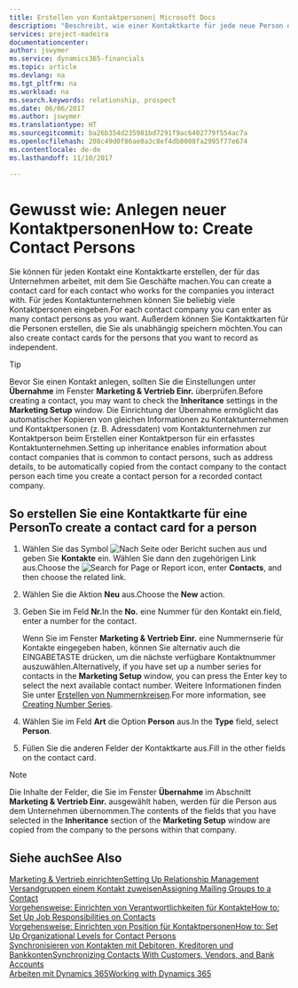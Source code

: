 ```yaml
---
title: Erstellen von Kontaktpersonen| Microsoft Docs
description: "Beschreibt, wie einer Kontaktkarte für jede neue Person oder potentielle neuen Kunden erstellt wird, mit dem Sie eine Geschäftsbeziehung haben."
services: project-madeira
documentationcenter: 
author: jswymer
ms.service: dynamics365-financials
ms.topic: article
ms.devlang: na
ms.tgt_pltfrm: na
ms.workload: na
ms.search.keywords: relationship, prospect
ms.date: 06/06/2017
ms.author: jswymer
ms.translationtype: HT
ms.sourcegitcommit: ba26b354d235981bd7291f9ac6402779f554ac7a
ms.openlocfilehash: 208c49d0f86ae0a3c8ef4db8008fa2995f77e674
ms.contentlocale: de-de
ms.lasthandoff: 11/10/2017

---
```

# <a name="how-to-create-contact-persons"></a><span data-ttu-id="a7419-103">Gewusst wie: Anlegen neuer Kontaktpersonen</span><span class="sxs-lookup"><span data-stu-id="a7419-103">How to: Create Contact Persons</span></span>
<span data-ttu-id="a7419-104">Sie können für jeden Kontakt eine Kontaktkarte erstellen, der für das Unternehmen arbeitet, mit dem Sie Geschäfte machen.</span><span class="sxs-lookup"><span data-stu-id="a7419-104">You can create a contact card for each contact who works for the companies you interact with.</span></span> <span data-ttu-id="a7419-105">Für jedes Kontaktunternehmen können Sie beliebig viele Kontaktpersonen eingeben.</span><span class="sxs-lookup"><span data-stu-id="a7419-105">For each contact company you can enter as many contact persons as you want.</span></span> <span data-ttu-id="a7419-106">Außerdem können Sie Kontaktkarten für die Personen erstellen, die Sie als unabhängig speichern möchten.</span><span class="sxs-lookup"><span data-stu-id="a7419-106">You can also create contact cards for the persons that you want to record as independent.</span></span>

> [!TIP]  
>   <span data-ttu-id="a7419-107">Bevor Sie einen Kontakt anlegen, sollten Sie die Einstellungen unter **Übernahme** im Fenster **Marketing & Vertrieb Einr.** überprüfen.</span><span class="sxs-lookup"><span data-stu-id="a7419-107">Before creating a contact, you may want to check the **Inheritance** settings in the **Marketing Setup** window.</span></span> <span data-ttu-id="a7419-108">Die Einrichtung der Übernahme ermöglicht das automatischer Kopieren von gleichen Informationen zu Kontaktunternehmen und Kontaktpersonen (z. B. Adressdaten) vom Kontaktunternehmen zur Kontaktperson beim Erstellen einer Kontaktperson für ein erfasstes Kontaktunternehmen.</span><span class="sxs-lookup"><span data-stu-id="a7419-108">Setting up inheritance enables information about contact companies that is common to contact persons, such as address details, to be automatically copied from the contact company to the contact person each time you create a contact person for a recorded contact company.</span></span>

## <a name="to-create-a-contact-card-for-a-person"></a><span data-ttu-id="a7419-109">So erstellen Sie eine Kontaktkarte für eine Person</span><span class="sxs-lookup"><span data-stu-id="a7419-109">To create a contact card for a person</span></span>
1. <span data-ttu-id="a7419-110">Wählen Sie das Symbol ![Nach Seite oder Bericht suchen](media/ui-search/search_small.png "Nach Seite oder Bericht suchen") aus und geben Sie **Kontakte** ein. Wählen Sie dann den zugehörigen Link aus.</span><span class="sxs-lookup"><span data-stu-id="a7419-110">Choose the ![Search for Page or Report](media/ui-search/search_small.png "Search for Page or Report icon") icon, enter **Contacts**, and then choose the related link.</span></span>
2. <span data-ttu-id="a7419-111">Wählen Sie die Aktion **Neu** aus.</span><span class="sxs-lookup"><span data-stu-id="a7419-111">Choose the **New** action.</span></span>
3. <span data-ttu-id="a7419-112">Geben Sie im Feld **Nr.**</span><span class="sxs-lookup"><span data-stu-id="a7419-112">In the **No.**</span></span> <span data-ttu-id="a7419-113">eine Nummer für den Kontakt ein.</span><span class="sxs-lookup"><span data-stu-id="a7419-113">field, enter a number for the contact.</span></span>

    <span data-ttu-id="a7419-114">Wenn Sie im Fenster **Marketing & Vertrieb Einr.** eine Nummernserie für Kontakte eingegeben haben, können Sie alternativ auch die EINGABETASTE drücken, um die nächste verfügbare Kontaktnummer auszuwählen.</span><span class="sxs-lookup"><span data-stu-id="a7419-114">Alternatively, if you have set up a number series for contacts in the **Marketing Setup** window, you can press the Enter key to select the next available contact number.</span></span> <span data-ttu-id="a7419-115">Weitere Informationen finden Sie unter [Erstellen von Nummernkreisen](ui-create-number-series.md).</span><span class="sxs-lookup"><span data-stu-id="a7419-115">For more information, see [Creating Number Series](ui-create-number-series.md).</span></span>
4. <span data-ttu-id="a7419-116">Wählen Sie im Feld **Art** die Option **Person** aus.</span><span class="sxs-lookup"><span data-stu-id="a7419-116">In the **Type** field, select **Person**.</span></span>
5. <span data-ttu-id="a7419-117">Füllen Sie die anderen Felder der Kontaktkarte aus.</span><span class="sxs-lookup"><span data-stu-id="a7419-117">Fill in the other fields on the contact card.</span></span>

> [!NOTE]  
>   <span data-ttu-id="a7419-118">Die Inhalte der Felder, die Sie im Fenster **Übernahme** im Abschnitt **Marketing & Vertrieb Einr.** ausgewählt haben, werden für die Person aus dem Unternehmen übernommen.</span><span class="sxs-lookup"><span data-stu-id="a7419-118">The contents of the fields that you have selected in the **Inheritance** section of the **Marketing Setup** window are copied from the company to the persons within that company.</span></span>

## <a name="see-also"></a><span data-ttu-id="a7419-119">Siehe auch</span><span class="sxs-lookup"><span data-stu-id="a7419-119">See Also</span></span>
[<span data-ttu-id="a7419-120">Marketing & Vertrieb einrichten</span><span class="sxs-lookup"><span data-stu-id="a7419-120">Setting Up Relationship Management</span></span>](marketing-setup-marketing.md)  
[<span data-ttu-id="a7419-121">Versandgruppen einem Kontakt zuweisen</span><span class="sxs-lookup"><span data-stu-id="a7419-121">Assigning Mailing Groups to a Contact</span></span>](marketing-mailing-groups.md#AssignMailGroupContact)  
[<span data-ttu-id="a7419-122">Vorgehensweise: Einrichten von Verantwortlichkeiten für Kontakte</span><span class="sxs-lookup"><span data-stu-id="a7419-122">How to: Set Up Job Responsibilities on Contacts</span></span>](marketing-job-responsibilities.md)  
[<span data-ttu-id="a7419-123">Vorgehensweise: Einrichten von Position für Kontaktpersonen</span><span class="sxs-lookup"><span data-stu-id="a7419-123">How to: Set Up Organizational Levels for Contact Persons</span></span>](marketing-organizational-levels.md)  
[<span data-ttu-id="a7419-124">Synchronisieren von Kontakten mit Debitoren, Kreditoren und Bankkonten</span><span class="sxs-lookup"><span data-stu-id="a7419-124">Synchronizing Contacts With Customers, Vendors, and Bank Accounts</span></span>](marketing-synchronize-contacts-customers-vendors-bank-accounts.md)  
[<span data-ttu-id="a7419-125">Arbeiten mit Dynamics 365</span><span class="sxs-lookup"><span data-stu-id="a7419-125">Working with Dynamics 365</span></span>](ui-work-product.md)  

